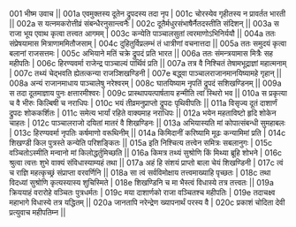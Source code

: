 001  	भीष्म उवाच ||
001a	एवमुक्तस्य दूतेन द्रुपदस्य तदा नृप |
001c	चोरस्येव गृहीतस्य न प्रावर्तत भारती ||
002a	स यत्नमकरोत्तीव्रं संबन्धैरनुसान्त्वनैः |
002c	दूतैर्मधुरसंभाषैर्नैतदस्तीति संदिशन् ||
003a	स राजा भूय एवाथ कृत्वा तत्त्वत आगमम् |
003c	कन्येति पाञ्चालसुतां त्वरमाणोऽभिनिर्ययौ ||
004a	ततः संप्रेषयामास मित्राणाममितौजसाम् |
004c	दुहितुर्विप्रलम्भं तं धात्रीणां वचनात्तदा ||
005a	ततः समुदयं कृत्वा बलानां राजसत्तमः |
005c	अभियाने मतिं चक्रे द्रुपदं प्रति भारत ||
006a	ततः संमन्त्रयामास मित्रैः सह महीपतिः |
006c	हिरण्यवर्मा राजेन्द्र पाञ्चाल्यं पार्थिवं प्रति ||
007a	तत्र वै निश्चितं तेषामभूद्राज्ञां महात्मनाम् |
007c	तथ्यं चेद्भवति ह्येतत्कन्या राजञ्शिखण्डिनी |
007e 	बद्ध्वा पाञ्चालराजानमानयिष्यामहे गृहान् ||
008a	अन्यं राजानमाधाय पाञ्चालेषु नरेश्वरम् |
008c	घातयिष्याम नृपतिं द्रुपदं सशिखण्डिनम् ||
009a	स तदा दूतमाज्ञाय पुनः क्षत्तारमीश्वरः |
009c	प्रास्थापयत्पार्षताय हन्मीति त्वां स्थिरो भव ||
010a	स प्रकृत्या च वै भीरुः किल्बिषी च नराधिपः |
010c	भयं तीव्रमनुप्राप्तो द्रुपदः पृथिवीपतिः ||
011a	विसृज्य दूतं दाशार्णं द्रुपदः शोककर्शितः |
011c	समेत्य भार्यां रहिते वाक्यमाह नराधिपः ||
012a	भयेन महताविष्टो हृदि शोकेन चाहतः |
012c	पाञ्चालराजो दयितां मातरं वै शिखण्डिनः ||
013a	अभियास्यति मां कोपात्संबन्धी सुमहाबलः |
013c	हिरण्यवर्मा नृपतिः कर्षमाणो वरूथिनीम् ||
014a	किमिदानीं करिष्यामि मूढः कन्यामिमां प्रति |
014c	शिखण्डी किल पुत्रस्ते कन्येति परिशङ्कितः ||
015a	इति निश्चित्य तत्त्वेन समित्रः सबलानुगः |
015c	वञ्चितोऽस्मीति मन्वानो मां किलोद्धर्तुमिच्छति ||
016a	किमत्र तथ्यं सुश्रोणि किं मिथ्या ब्रूहि शोभने |
016c	श्रुत्वा त्वत्तः शुभे वाक्यं संविधास्याम्यहं तथा ||
017a	अहं हि संशयं प्राप्तो बाला चेयं शिखण्डिनी |
017c	त्वं च राज्ञि महत्कृच्छ्रं संप्राप्ता वरवर्णिनि ||
018a	सा त्वं सर्वविमोक्षाय तत्त्वमाख्याहि पृच्छतः |
018c	तथा विदध्यां सुश्रोणि कृत्यस्यास्य शुचिस्मिते |
018e 	शिखण्डिनि च मा भैस्त्वं विधास्ये तत्र तत्त्वतः ||
019a	क्रिययाहं वरारोहे वञ्चितः पुत्रधर्मतः |
019c	मया दाशार्णको राजा वञ्चितश्च महीपतिः |
019e 	तदाचक्ष्व महाभागे विधास्ये तत्र यद्धितम् ||
020a	जानतापि नरेन्द्रेण ख्यापनार्थं परस्य वै |
020c	प्रकाशं चोदिता देवी प्रत्युवाच महीपतिम्न ||
